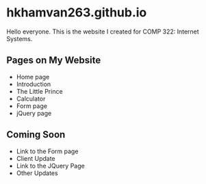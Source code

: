 # hkhamvan263.github.io

Hello everyone. This is the website I created for COMP 322: Internet Systems.

## Pages on My Website
- Home page
- Introduction
- The Little Prince
- Calculator
- Form page
- jQuery page

## Coming Soon
- Link to the Form page
- Client Update
- Link to the JQuery Page
- Other Updates